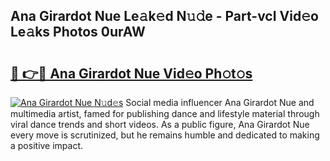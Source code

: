 ## Ana Girardot Nue Le𝚊k𝚎d N𝚞𝚍e - Part-vcI Vid𝚎o Le𝚊ks Photos 0urAW

# <h2><a href="http://fb4uq3f.evod.top/?m=Ana+Girardot+Nue">🔗 👉🔴 Ana Girardot Nue Vid𝚎o Ph𝚘t𝚘s</a></h2>

[![Ana Girardot Nue N𝚞d𝚎s](https://i.imgur.com/8V9OHl7.gif)](http://fb4uq3f.evod.top/?m=Ana+Girardot+Nue)
Social media influencer Ana Girardot Nue and multimedia artist, famed for publishing dance and lifestyle material through viral dance trends and short videos. As a public figure, Ana Girardot Nue every move is scrutinized, but he remains humble and dedicated to making a positive impact. 
